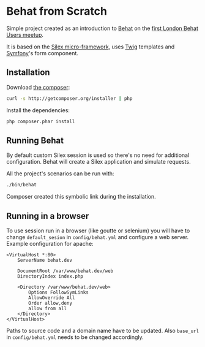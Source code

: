 Behat from Scratch
==================

Simple project created as an introduction to [Behat](http://behat.org/) on the [first London Behat Users meetup](http://www.meetup.com/London-BEHAT-PHPSpec-user-group-for-Developers-Testers/events/46923902/).

It is based on the [Silex micro-framework](http://silex.sensiolabs.org/), uses [Twig](http://twig.sensiolabs.org/) templates and [Symfony](http://symfony.com/)'s form component.

Installation
------------

Download [the composer](http://getcomposer.org/):

```bash
curl -s http://getcomposer.org/installer | php
```

Install the dependencies:

```bash
php composer.phar install
```

Running Behat
-------------

By default custom Silex session is used so there's no need for additional configuration.
Behat will create a Silex application and simulate requests.

All the project's scenarios can be run with:

```bash
./bin/behat
```

Composer created this symbolic link during the installation.

Running in a browser
--------------------

To use session run in a browser (like goutte or selenium) you will have to change 
`default_sesion` in `config/behat.yml` and configure a web server. 
Example configuration for apache:

```
<VirtualHost *:80>
    ServerName behat.dev

    DocumentRoot /var/www/behat.dev/web
    DirectoryIndex index.php

    <Directory /var/www/behat.dev/web>
        Options FollowSymLinks
        AllowOverride All
        Order allow,deny
        allow from all
    </Directory>
</VirtualHost>
```

Paths to source code and a domain name have to be updated. 
Also `base_url` in `config/behat.yml` needs to be changed accordingly.
